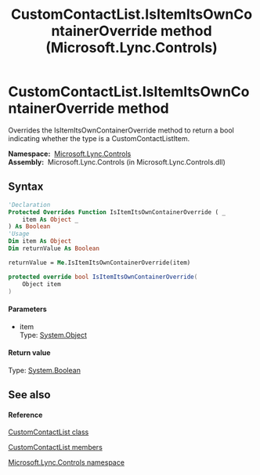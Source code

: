 ﻿---
title: CustomContactList.IsItemItsOwnContainerOverride method  (Microsoft.Lync.Controls)
TOCTitle: 'IsItemItsOwnContainerOverride method '
ms:assetid: M:Microsoft.Lync.Controls.CustomContactList.IsItemItsOwnContainerOverride(System.Object)_DI_3_UC_OCS14MrefLyncWPF
ms:mtpsurl: https://msdn.microsoft.com/en-us/library/microsoft.lync.controls.customcontactlist.isitemitsowncontaineroverride(v=office.15)
ms:contentKeyID: 48593945
ms.date: 07/28/2014
mtps_version: v=office.15
f1_keywords:
- Microsoft.Lync.Controls.CustomContactList.IsItemItsOwnContainerOverride
dev_langs:
- CSharp
- JScript
- VB
- other
---

# CustomContactList.IsItemItsOwnContainerOverride method

Overrides the IsItemItsOwnContainerOverride method to return a bool indicating whether the type is a CustomContactListItem.

**Namespace:**  [Microsoft.Lync.Controls](microsoft-lync-controls-namespace_1.md)  
**Assembly:**  Microsoft.Lync.Controls (in Microsoft.Lync.Controls.dll)

## Syntax

``` vb
'Declaration
Protected Overrides Function IsItemItsOwnContainerOverride ( _
    item As Object _
) As Boolean
'Usage
Dim item As Object
Dim returnValue As Boolean

returnValue = Me.IsItemItsOwnContainerOverride(item)
```

``` csharp
protected override bool IsItemItsOwnContainerOverride(
    Object item
)
```

#### Parameters

  - item  
    Type: [System.Object](http://msdn2.microsoft.com/en-us/library/e5kfa45b)  

#### Return value

Type: [System.Boolean](http://msdn2.microsoft.com/en-us/library/a28wyd50)  

## See also

#### Reference

[CustomContactList class](customcontactlist-class-microsoft-lync-controls_1.md)

[CustomContactList members](customcontactlist-members-microsoft-lync-controls_1.md)

[Microsoft.Lync.Controls namespace](microsoft-lync-controls-namespace_1.md)

